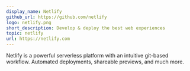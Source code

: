 ```yaml
---
display_name: Netlify
github_url: https://github.com/netlify
logo: netlify.png
short_description: Develop & deploy the best web experiences
topic: netlify
url: https://netlify.com
---
```


Netlify is a powerful serverless platform with an intuitive git-based workflow. 
Automated deployments, shareable previews, and much more.
